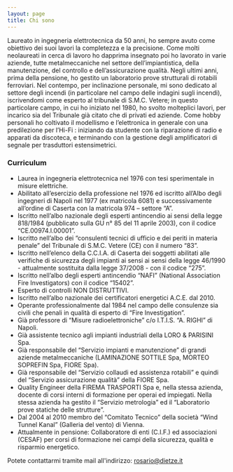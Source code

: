 ```yaml
---
layout: page
title: Chi sono
---
```


Laureato in ingegneria elettrotecnica da 50 anni, ho sempre avuto come obiettivo dei suoi lavori la completezza e la precisione.
Come molti neolaureati in cerca di lavoro ho dapprima insegnato poi ho lavorato in varie aziende, tutte metalmeccaniche nel settore dell’impiantistica, della manutenzione, del controllo e dell’assicurazione qualità.
Negli ultimi anni, prima della pensione, ho gestito un laboratorio prove strutturali di rotabili ferroviari.
Nel contempo, per inclinazione personale, mi sono dedicato al settore degli incendi (in particolare nel campo delle indagini sugli incendi), iscrivendomi come esperto al tribunale di S.M.C. Vetere; in questo particolare campo, in cui ho iniziato nel 1980, ho svolto molteplici lavori, per incarico sia del Tribunale già citato che di privati ed aziende.
Come hobby personali ho coltivato il modellismo e l’elettronica in generale con una predilezione per l’Hi-Fi : iniziando da studente con la riparazione di radio e apparati da discoteca, e terminando con la gestione degli amplificatori di segnale per trasduttori estensimetrici.

### Curriculum

- Laurea in ingegneria elettrotecnica nel 1976 con tesi sperimentale in misure elettriche.
- Abilitato all’esercizio della professione nel 1976 ed iscritto all’Albo degli ingegneri di Napoli nel 1977 (ex matricola 6081) e successivamente all’ordine di Caserta con la matricola 974 – settore “A”.
- Iscritto nell’albo nazionale degli esperti antincendio ai sensi della legge 818/1984 (pubblicato sulla GU n° 85 del 11 aprile 2003), con il codice “CE.00974.I.00001”.
- Iscritto nell’albo dei “consulenti tecnici di ufficio e dei periti in materia penale” del Tribunale di S.M.C. Vetere (CE) con il numero “83”.
- Iscritto nell’elenco della C.C.I.A. di Caserta dei soggetti abilitati alle verifiche di sicurezza degli impianti ai sensi ai sensi della legge 46/1990 - attualmente sostituita dalla legge 37/2008 - con il codice “275”.
- Iscritto nell’albo degli esperti antincendio “NAFI” (National Association Fire Investigators) con il codice “15402”.
- Esperto di controlli NON DISTRUTTIVI.
- Iscritto nell’albo nazionale dei certificatori energetici A.C.E. dal 2010.
- Operante professionalmente dal 1984 nel campo delle consulenze sia civili che penali in qualità di esperto di “Fire Investigation”.
- Già professore di “Misure radioelettroniche” c/o I.T.I.S. “A. RIGHI” di Napoli.
- Già assistente tecnico agli impianti industriali della LORO & PARISINI Spa.
- Già responsabile del “Servizio impianti e manutenzione” di grandi aziende metalmeccaniche (LAMINAZIONE SOTTILE Spa, MORTEO SOPREFIN Spa, FIORE Spa).
- Già responsabile del “Servizio collaudi ed assistenza rotabili” e quindi del “Servizio assicurazione qualità” della FIORE Spa.
- Quality Engineer della FIREMA TRASPORTI Spa e, nella stessa azienda, docente di corsi interni di formazione per operai ed impiegati. Nella stessa azienda ha gestito il “Servizio metrologia” ed il “Laboratorio prove statiche delle strutture”.
- Dal 2004 al 2010 membro del “Comitato Tecnico” della società “Wind Tunnel Kanal” (Galleria del vento) di Vienna.
- Attualmente in pensione: Collaboratore di enti (C.I.F.) ed associazioni (CESAF) per corsi di formazione nei campi della sicurezza, qualità e risparmio energetico.

Potete contattarmi tramite mail all'indirizzo: [rosario@dietze.it](mailto:rosario@dietze.it)
